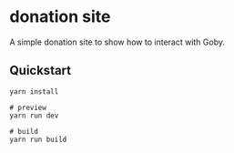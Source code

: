 # donation site

A simple donation site to show how to interact with Goby.

## Quickstart

```
yarn install

# preview
yarn run dev

# build
yarn run build
```
